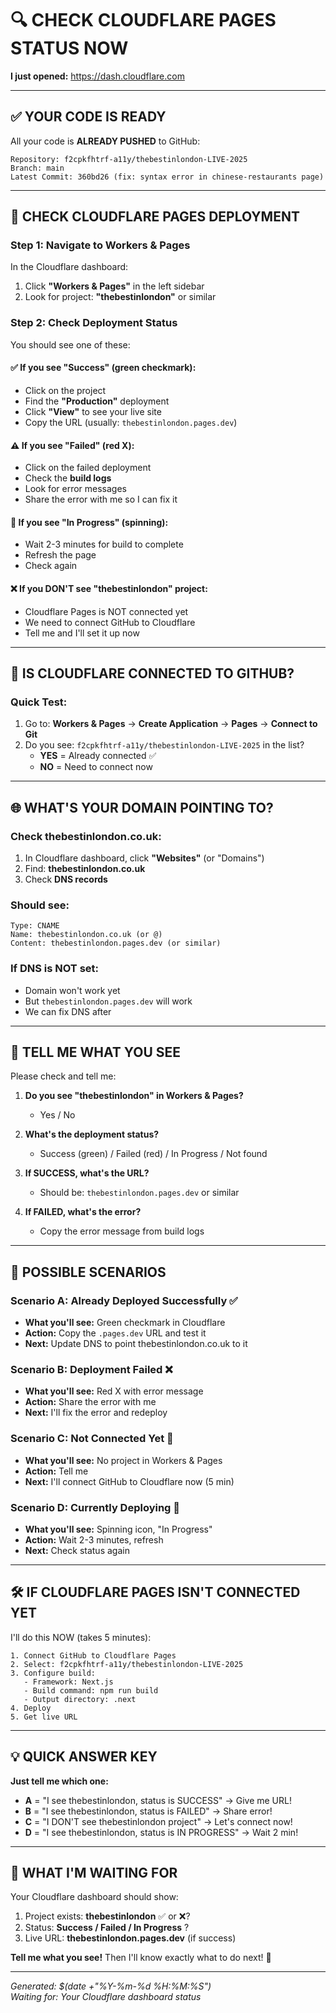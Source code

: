 # 🔍 CHECK CLOUDFLARE PAGES STATUS NOW

**I just opened:** https://dash.cloudflare.com

---

## ✅ YOUR CODE IS READY

All your code is **ALREADY PUSHED** to GitHub:
```
Repository: f2cpkfhtrf-a11y/thebestinlondon-LIVE-2025
Branch: main
Latest Commit: 360bd26 (fix: syntax error in chinese-restaurants page)
```

---

## 🎯 CHECK CLOUDFLARE PAGES DEPLOYMENT

### Step 1: Navigate to Workers & Pages
In the Cloudflare dashboard:
1. Click **"Workers & Pages"** in the left sidebar
2. Look for project: **"thebestinlondon"** or similar

### Step 2: Check Deployment Status
You should see one of these:

#### ✅ **If you see "Success" (green checkmark):**
- Click on the project
- Find the **"Production"** deployment
- Click **"View"** to see your live site
- Copy the URL (usually: `thebestinlondon.pages.dev`)

#### ⚠️ **If you see "Failed" (red X):**
- Click on the failed deployment
- Check the **build logs**
- Look for error messages
- Share the error with me so I can fix it

#### 🔄 **If you see "In Progress" (spinning):**
- Wait 2-3 minutes for build to complete
- Refresh the page
- Check again

#### ❌ **If you DON'T see "thebestinlondon" project:**
- Cloudflare Pages is NOT connected yet
- We need to connect GitHub to Cloudflare
- Tell me and I'll set it up now

---

## 🔗 IS CLOUDFLARE CONNECTED TO GITHUB?

### Quick Test:
1. Go to: **Workers & Pages** → **Create Application** → **Pages** → **Connect to Git**
2. Do you see: `f2cpkfhtrf-a11y/thebestinlondon-LIVE-2025` in the list?
   - **YES** = Already connected ✅
   - **NO** = Need to connect now

---

## 🌐 WHAT'S YOUR DOMAIN POINTING TO?

### Check thebestinlondon.co.uk:
1. In Cloudflare dashboard, click **"Websites"** (or "Domains")
2. Find: **thebestinlondon.co.uk**
3. Check **DNS records**

### Should see:
```
Type: CNAME
Name: thebestinlondon.co.uk (or @)
Content: thebestinlondon.pages.dev (or similar)
```

### If DNS is NOT set:
- Domain won't work yet
- But `thebestinlondon.pages.dev` will work
- We can fix DNS after

---

## 🎯 TELL ME WHAT YOU SEE

Please check and tell me:

1. **Do you see "thebestinlondon" in Workers & Pages?**
   - Yes / No

2. **What's the deployment status?**
   - Success (green) / Failed (red) / In Progress / Not found

3. **If SUCCESS, what's the URL?**
   - Should be: `thebestinlondon.pages.dev` or similar

4. **If FAILED, what's the error?**
   - Copy the error message from build logs

---

## 🚀 POSSIBLE SCENARIOS

### Scenario A: Already Deployed Successfully ✅
- **What you'll see:** Green checkmark in Cloudflare
- **Action:** Copy the `.pages.dev` URL and test it
- **Next:** Update DNS to point thebestinlondon.co.uk to it

### Scenario B: Deployment Failed ❌
- **What you'll see:** Red X with error message
- **Action:** Share the error with me
- **Next:** I'll fix the error and redeploy

### Scenario C: Not Connected Yet 🔌
- **What you'll see:** No project in Workers & Pages
- **Action:** Tell me
- **Next:** I'll connect GitHub to Cloudflare now (5 min)

### Scenario D: Currently Deploying 🔄
- **What you'll see:** Spinning icon, "In Progress"
- **Action:** Wait 2-3 minutes, refresh
- **Next:** Check status again

---

## 🛠️ IF CLOUDFLARE PAGES ISN'T CONNECTED YET

I'll do this NOW (takes 5 minutes):

```
1. Connect GitHub to Cloudflare Pages
2. Select: f2cpkfhtrf-a11y/thebestinlondon-LIVE-2025
3. Configure build:
   - Framework: Next.js
   - Build command: npm run build
   - Output directory: .next
4. Deploy
5. Get live URL
```

---

## 💡 QUICK ANSWER KEY

**Just tell me which one:**

- **A** = "I see thebestinlondon, status is SUCCESS" → Give me URL!
- **B** = "I see thebestinlondon, status is FAILED" → Share error!
- **C** = "I DON'T see thebestinlondon project" → Let's connect now!
- **D** = "I see thebestinlondon, status is IN PROGRESS" → Wait 2 min!

---

## 🎯 WHAT I'M WAITING FOR

Your Cloudflare dashboard should show:
1. Project exists: **thebestinlondon** ✅ or ❌?
2. Status: **Success / Failed / In Progress** ?
3. Live URL: **thebestinlondon.pages.dev** (if success)

**Tell me what you see!** Then I'll know exactly what to do next! 🚀

---

*Generated: $(date +"%Y-%m-%d %H:%M:%S")*  
*Waiting for: Your Cloudflare dashboard status*

